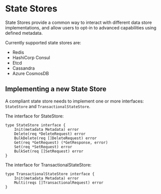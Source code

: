 # State Stores

State Stores provide a common way to interact with different data store implementations, and allow users to opt-in to advanced capabilities using defined metadata.

Currently supported state stores are:

* Redis
* HashiCorp Consul
* Etcd
* Cassandra
* Azure CosmosDB

## Implementing a new State Store

A compliant state store needs to implement one or more interfaces: `StateStore` and `TransactionalStateStore`.

The interface for StateStore:

```
type StateStore interface {
	Init(metadata Metadata) error
	Delete(req *DeleteRequest) error
	BulkDelete(req []DeleteRequest) error
	Get(req *GetRequest) (*GetResponse, error)
	Set(req *SetRequest) error
	BulkSet(req []SetRequest) error
}
```

The interface for TransactionalStateStore:

```
type TransactionalStateStore interface {
	Init(metadata Metadata) error
	Multi(reqs []TransactionalRequest) error
}
```
